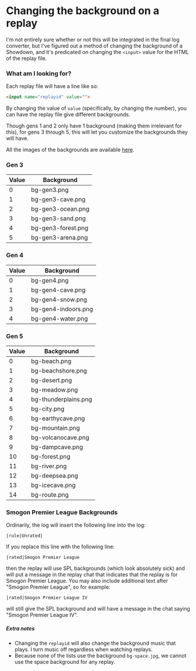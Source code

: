 # Changing the background on a replay
I'm not entirely sure whether or not this will be integrated in the final log converter, but I've figured out a method of changing the background of a Showdown, and it's predicated on changing the `<input>` value for the HTML of the replay file.

### What am I looking for?

Each replay file will have a line like so:
```html
<input name="replayid" value="">
```

By changing the value of `value` (specifically, by changing the number), you can have the replay file give different backgrounds.

Though gens 1 and 2 only have 1 background (making them irrelevant for this), for gens 3 through 5, this will let you customize the backgrounds they will have.

All the images of the backgrounds are available [here](https://play.pokemonshowdown.com/fx/).

### Gen 3

| Value   | Background             |
|-------- | ---------------------- |
| 0       | bg-gen3.png            |
| 1       | bg-gen3-cave.png       |
| 2       | bg-gen3-ocean.png      |
| 3       | bg-gen3-sand.png       |
| 4       | bg-gen3-forest.png     |
| 5       | bg-gen3-arena.png      |

### Gen 4

| Value   | Background             |
|-------- | ---------------------- |
| 0       | bg-gen4.png            |
| 1       | bg-gen4-cave.png       |
| 2       | bg-gen4-snow.png       |
| 3       | bg-gen4-indoors.png    |
| 4       | bg-gen4-water.png      |

### Gen 5

| Value   | Background             |
|-------- | ---------------------- |
| 0       | bg-beach.png           |
| 1       | bg-beachshore.png      |
| 2       | bg-desert.png          |
| 3       | bg-meadow.png          |
| 4       | bg-thunderplains.png   |
| 5       | bg-city.png            |
| 6       | bg-earthycave.png      |
| 7       | bg-mountain.png        |
| 8       | bg-volcanocave.png     |
| 9       | bg-dampcave.png        |
| 10      | bg-forest.png          |
| 11      | bg-river.png           |
| 12      | bg-deepsea.png         |
| 13      | bg-icecave.png         |
| 14      | bg-route.png           |

### Smogon Premier League Backgrounds

Ordinarily, the log will insert the following line into the log:

```
|rule|Unrated|
```

If you replace this line with the following line:
```
|rated|Smogon Premier League
```
then the replay will use SPL backgrounds (which look absolutely sick) and will put a message in the replay chat that indicates that the replay is for Smogon Premier League. You may also include additional text after "Smogon Premier League", so for example:
```
|rated|Smogon Premier League IV
```
will still give the SPL background and will have a message in the chat saying "Smogon Premier League IV".

##### Extra notes

- Changing the `replayid` will also change the background music that plays. I turn music off regardless when watching replays.
- Because none of the lists use the background `bg-space.jpg`, we cannot use the space background for any replay.
